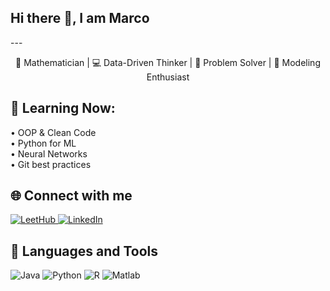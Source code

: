 <p align="center">
  <h2>Hi there 👋, I am Marco</h2>
</p>
---  
<p align="center">
  <span style="font-size:14px">🧠 Mathematician | 💻 Data-Driven Thinker | 🎯 Problem Solver | 🚀 Modeling Enthusiast</span>
</p>

## 🌱 Learning Now:  
• OOP & Clean Code  
• Python for ML  
• Neural Networks  
• Git best practices  

## 🌐 Connect with me

<p>
  <a href="[https://github.com/MarcoDev/LeetHub" target="_blank](https://leetcode.com/u/jLRvHjTPfO/)">
    <img src="https://img.shields.io/badge/LeetHub-FFA116?style=for-the-badge&logo=leetcode&logoColor=white" alt="LeetHub" />
  </a>
  <a href="[https://www.linkedin.com/in/tuo-nome](https://www.linkedin.com/in/marcoschipani99/)" target="_blank">
    <img src="https://img.shields.io/badge/LinkedIn-0A66C2?style=for-the-badge&logo=linkedin&logoColor=white" alt="LinkedIn" />
  </a>
</p>

## 🧰 Languages and Tools

<p>
  <img src="https://img.shields.io/badge/Java-ED8B00?style=for-the-badge&logo=java&logoColor=white" alt="Java" />
  <img src="https://img.shields.io/badge/Python-3776AB?style=for-the-badge&logo=python&logoColor=white" alt="Python" />
  <img src="https://img.shields.io/badge/R-276DC3?style=for-the-badge&logo=r&logoColor=white" alt="R" />
  <img src="https://img.shields.io/badge/Matlab-0076A8?style=for-the-badge&logo=mathworks&logoColor=white" alt="Matlab" />
</p>


